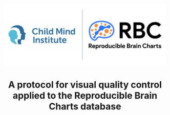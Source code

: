 <picture>
  <img alt="RBC and Child Mind Institute logos" src="Logos.png">
</picture>

<h1 align="center">
  A protocol for visual quality control applied to the Reproducible Brain Charts database
</h1>
